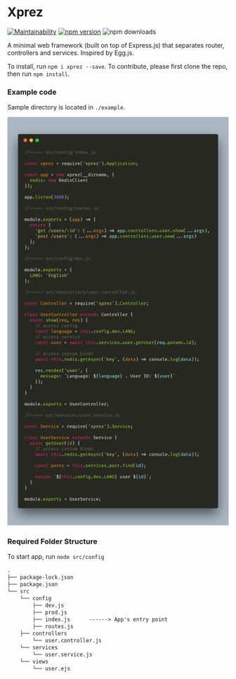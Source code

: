 # Xprez

[![Maintainability](https://api.codeclimate.com/v1/badges/18a4dfac6bbc30040e34/maintainability)](https://codeclimate.com/github/yzhan1/xprez/maintainability) [![npm version](https://badge.fury.io/js/xprez.svg)](https://badge.fury.io/js/xprez) ![npm downloads](https://img.shields.io/npm/dt/xprez.svg)

A minimal web framework (built on top of Express.js) that separates router, controllers and services. Inspired by Egg.js.

To install, run `npm i xprez --save`.
To contribute, please first clone the repo, then run `npm install`.

### Example code

Sample directory is located in `./example`. 

![Example Code](./code.png)

### Required Folder Structure

To start app, run `node src/config`

```
.
├── package-lock.json
├── package.json
└── src
    └── config
        ├── dev.js
        ├── prod.js
        ├── index.js      ------> App's entry point
        ├── routes.js  
    ├── controllers
        └── user.controller.js
    └── services
        └── user.service.js
    └── views
        └── user.ejs
```